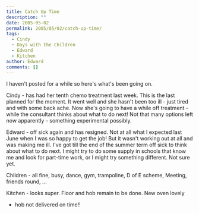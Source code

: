 ```yaml
---
title: Catch Up Time
description: ""
date: 2005-05-02
permalink: 2005/05/02/catch-up-time/
tags:
  - Cindy
  - Days with the Children
  - Edward
  - Kitchen
author: Edward
comments: []
---
```


I haven\'t posted for a while so here\'s what\'s been going on.

Cindy - has had her tenth chemo treatment last week. This is the last
planned for the moment. It went well and she hasn\'t been too ill - just
tired and with some back ache. Now she\'s going to have a while off
treatment - while the consultant thinks about what to do next! Not that
many options left now apparently - something experimental possibly.

Edward - off sick again and has resigned. Not at all what I expected
last June when I was so happy to get the job! But it wasn\'t working out
at all and was making me ill. I\'ve got till the end of the summer term
off sick to think about what to do next. I might try to do some supply
in schools that know me and look for part-time work, or I might try
something different. Not sure yet.

Children - all fine, busy, dance, gym, trampoline, D of E scheme,
Meeting, friends round, ...

Kitchen - looks super. Floor and hob remain to be done. New oven lovely
- hob not delivered on time!!

